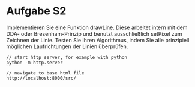 # Aufgabe S2
Implementieren Sie eine Funktion drawLine. Diese arbeitet intern
mit dem DDA- oder Bresenham-Prinzip und benutzt ausschließlich
setPixel zum Zeichnen der Linie. Testen Sie Ihren Algorithmus,
indem Sie alle prinzipiell möglichen Laufrichtungen der Linien
überprüfen.

```
// start http server, for example with python
python -m http.server

// navigate to base html file
http://localhost:8000/src/
```


